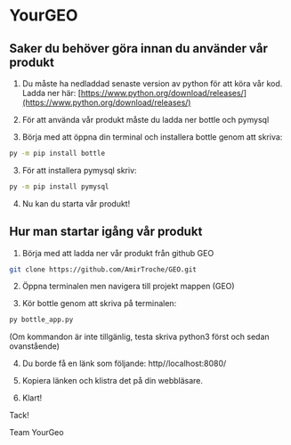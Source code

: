 # YourGEO

## Saker du behöver göra innan du använder vår produkt

1. Du måste ha nedladdad senaste version av python för att köra vår kod.
   Ladda ner här: [https://www.python.org/download/releases/](https://www.python.org/download/releases/)

2. För att använda vår produkt måste du ladda ner bottle och pymysql

3. Börja med att öppna din terminal och installera bottle genom att skriva:
```bash
py -m pip install bottle
```

3. För att installera pymysql skriv:
```bash
py -m pip install pymysql
```

4. Nu kan du starta vår produkt!


## Hur man startar igång vår produkt

1. Börja med att ladda ner vår produkt från github GEO
```bash
git clone https://github.com/AmirTroche/GEO.git
```

2. Öppna terminalen men navigera till projekt mappen (GEO)


3. Kör bottle genom att skriva på terminalen:
```bash
py bottle_app.py
```
   (Om kommandon är inte tillgänlig, testa skriva python3 först och sedan ovanstående)     

4. Du borde få en länk som följande: http//localhost:8080/

5. Kopiera länken och klistra det på din webbläsare.

6. Klart!

Tack!

Team YourGeo

